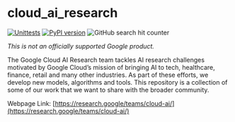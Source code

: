 # cloud_ai_research

[![Unittests](https://github.com/google-research/cloud_ai_research/actions/workflows/pytest_and_autopublish.yml/badge.svg)](https://github.com/google-research/cloud-ai-research/actions/workflows/pytest_and_autopublish.yml)
[![PyPI version](https://badge.fury.io/py/google_cloud_ai_research.svg)](https://badge.fury.io/py/google_cloud_ai_research)
![GitHub search hit counter](https://img.shields.io/github/search/google-research/cloud-ai-research/Cloud%20AI%20Research)

*This is not an officially supported Google product.*

The Google Cloud AI Research team tackles AI research challenges motivated by
Google Cloud’s mission of bringing AI to tech, healthcare, finance, retail and
many other industries. As part of these efforts, we develop new models,
algorithms and tools. This repository is a collection of some of our work that
we want to share with the broader community.

Webpage Link: [https://research.google/teams/cloud-ai/](https://research.google/teams/cloud-ai/)
